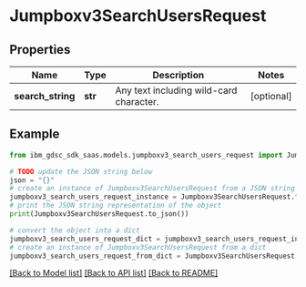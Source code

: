 # Jumpboxv3SearchUsersRequest


## Properties

Name | Type | Description | Notes
------------ | ------------- | ------------- | -------------
**search_string** | **str** | Any text including wild-card character. | [optional] 

## Example

```python
from ibm_gdsc_sdk_saas.models.jumpboxv3_search_users_request import Jumpboxv3SearchUsersRequest

# TODO update the JSON string below
json = "{}"
# create an instance of Jumpboxv3SearchUsersRequest from a JSON string
jumpboxv3_search_users_request_instance = Jumpboxv3SearchUsersRequest.from_json(json)
# print the JSON string representation of the object
print(Jumpboxv3SearchUsersRequest.to_json())

# convert the object into a dict
jumpboxv3_search_users_request_dict = jumpboxv3_search_users_request_instance.to_dict()
# create an instance of Jumpboxv3SearchUsersRequest from a dict
jumpboxv3_search_users_request_from_dict = Jumpboxv3SearchUsersRequest.from_dict(jumpboxv3_search_users_request_dict)
```
[[Back to Model list]](../README.md#documentation-for-models) [[Back to API list]](../README.md#documentation-for-api-endpoints) [[Back to README]](../README.md)


